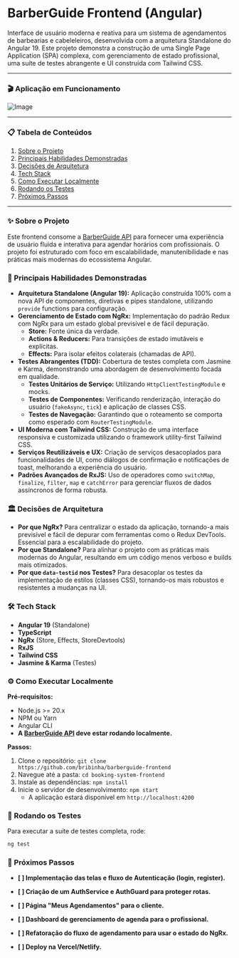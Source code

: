 # BarberGuide Frontend (Angular)

Interface de usuário moderna e reativa para um sistema de agendamentos de barbearias e cabeleleiros, desenvolvida com a arquitetura Standalone do Angular 19. Este projeto demonstra a construção de uma Single Page Application (SPA) complexa, com gerenciamento de estado profissional, uma suíte de testes abrangente e UI construída com Tailwind CSS.

---

### 🎬 Aplicação em Funcionamento

![Image](https://github.com/user-attachments/assets/6ec82a9f-b350-4534-811a-9e3ca7ea68e4)

---

### 📋 Tabela de Conteúdos
1.  [Sobre o Projeto](#-sobre-o-projeto)
2.  [Principais Habilidades Demonstradas](#-principais-habilidades-demonstradas)
3.  [Decisões de Arquitetura](#-decisões-de-arquitetura)
4.  [Tech Stack](#-tech-stack)
5.  [Como Executar Localmente](#-como-executar-localmente)
6.  [Rodando os Testes](#-rodando-os-testes)
7.  [Próximos Passos](#-próximos-passos)

---

### ✨ Sobre o Projeto

Este frontend consome a [BarberGuide API](https://github.com/bribinha/barberguide-api) para fornecer uma experiência de usuário fluida e interativa para agendar horários com profissionais. O projeto foi estruturado com foco em escalabilidade, manutenibilidade e nas práticas mais modernas do ecossistema Angular.

### 🚀 Principais Habilidades Demonstradas

* **Arquitetura Standalone (Angular 19):** Aplicação construída 100% com a nova API de componentes, diretivas e pipes standalone, utilizando `provide` functions para configuração.
* **Gerenciamento de Estado com NgRx:** Implementação do padrão Redux com NgRx para um estado global previsível e de fácil depuração.
    * **Store:** Fonte única da verdade.
    * **Actions & Reducers:** Para transições de estado imutáveis e explícitas.
    * **Effects:** Para isolar efeitos colaterais (chamadas de API).
* **Testes Abrangentes (TDD):** Cobertura de testes completa com Jasmine e Karma, demonstrando uma abordagem de desenvolvimento focada em qualidade.
    * **Testes Unitários de Serviço:** Utilizando `HttpClientTestingModule` e mocks.
    * **Testes de Componentes:** Verificando renderização, interação do usuário (`fakeAsync`, `tick`) e aplicação de classes CSS.
    * **Testes de Navegação:** Garantindo que o roteamento se comporta como esperado com `RouterTestingModule`.
* **UI Moderna com Tailwind CSS:** Construção de uma interface responsiva e customizada utilizando o framework utility-first Tailwind CSS.
* **Serviços Reutilizáveis e UX:** Criação de serviços desacoplados para funcionalidades de UI, como diálogos de confirmação e notificações de toast, melhorando a experiência do usuário.
* **Padrões Avançados de RxJS:** Uso de operadores como `switchMap`, `finalize`, `filter`, `map` e `catchError` para gerenciar fluxos de dados assíncronos de forma robusta.

### 🏛️ Decisões de Arquitetura

* **Por que NgRx?** Para centralizar o estado da aplicação, tornando-a mais previsível e fácil de depurar com ferramentas como o Redux DevTools. Essencial para a escalabilidade do projeto.
* **Por que Standalone?** Para alinhar o projeto com as práticas mais modernas do Angular, resultando em um código menos verboso e builds mais otimizados.
* **Por que `data-testid` nos Testes?** Para desacoplar os testes da implementação de estilos (classes CSS), tornando-os mais robustos e resistentes a mudanças na UI.

### 🛠️ Tech Stack

* **Angular 19** (Standalone)
* **TypeScript**
* **NgRx** (Store, Effects, StoreDevtools)
* **RxJS**
* **Tailwind CSS**
* **Jasmine & Karma** (Testes)

### ⚙️ Como Executar Localmente

**Pré-requisitos:**
* Node.js >= 20.x
* NPM ou Yarn
* Angular CLI
* **A [BarberGuide API](https://github.com/bribinha/barberguide-api) deve estar rodando localmente.**

**Passos:**
1.  Clone o repositório: `git clone https://github.com/bribinha/barberguide-frontend`
2.  Navegue até a pasta: `cd booking-system-frontend`
3.  Instale as dependências: `npm install`
4.  Inicie o servidor de desenvolvimento: `npm start`
    * A aplicação estará disponível em `http://localhost:4200`

### 🧪 Rodando os Testes

Para executar a suíte de testes completa, rode:
```bash
ng test
```

###  🔮 Próximos Passos
* **[ ] Implementação das telas e fluxo de Autenticação (login, register).**

* **[ ] Criação de um AuthService e AuthGuard para proteger rotas.**

* **[ ] Página "Meus Agendamentos" para o cliente.**

* **[ ] Dashboard de gerenciamento de agenda para o profissional.**

* **[ ] Refatoração do fluxo de agendamento para usar o estado do NgRx.**

* **[ ] Deploy na Vercel/Netlify.**
